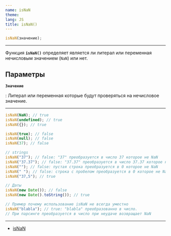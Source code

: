 ```yaml
---
name: isNaN
theme:
lang: JS
title: isNaN()
---
```


```js
isNaN(значение);
```

---

Функция **`isNaN()`** определяет является ли литерал или переменная нечисловым значением (`NaN`) или нет.

## Параметры

**`Значение`**

: Литерал или переменная которые будут проверяться на нечисловое значение.

---

```js
isNaN(NaN); // true
isNaN(undefined); // true
isNaN({}); // true

isNaN(true); // false
isNaN(null); // false
isNaN(37); // false

// strings
isNaN("37"); // false: "37" преобразуется в число 37 которое не NaN
isNaN("37.37"); // false: "37.37" преобразуется в число 37.37 которое не NaN
isNaN(""); // false: пустая строка преобразуется в 0 которое не NaN
isNaN(" "); // false: строка с пробелом преобразуется в 0 которое не NaN
isNaN("37,5"); // true

// Даты
isNaN(new Date()); // false
isNaN(new Date().toString()); // true

// Пример почему использование isNaN не всегда уместно
isNaN("blabla"); // true: "blabla" преобразованно в число.
// При парсинге преобразуется в число при неудаче возвращает NaN
```

---

- [isNaN](https://developer.mozilla.org/ru/docs/Web/JavaScript/Reference/Global_Objects/isNaN)
